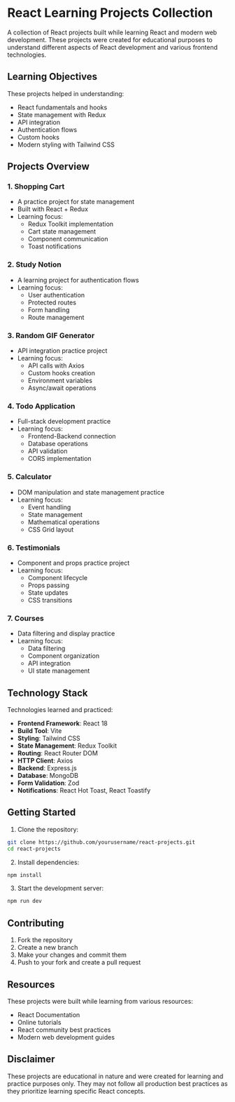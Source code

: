 # React Learning Projects Collection

A collection of React projects built while learning React and modern web development. These projects were created for educational purposes to understand different aspects of React development and various frontend technologies.

## Learning Objectives

These projects helped in understanding:
- React fundamentals and hooks
- State management with Redux
- API integration
- Authentication flows
- Custom hooks
- Modern styling with Tailwind CSS

## Projects Overview

### 1. Shopping Cart
- A practice project for state management
- Built with React + Redux
- Learning focus:
  - Redux Toolkit implementation
  - Cart state management
  - Component communication
  - Toast notifications

### 2. Study Notion
- A learning project for authentication flows
- Learning focus:
  - User authentication
  - Protected routes
  - Form handling
  - Route management

### 3. Random GIF Generator
- API integration practice project
- Learning focus:
  - API calls with Axios
  - Custom hooks creation
  - Environment variables
  - Async/await operations

### 4. Todo Application
- Full-stack development practice
- Learning focus:
  - Frontend-Backend connection
  - Database operations
  - API validation
  - CORS implementation

### 5. Calculator
- DOM manipulation and state management practice
- Learning focus:
  - Event handling
  - State management
  - Mathematical operations
  - CSS Grid layout

### 6. Testimonials
- Component and props practice project
- Learning focus:
  - Component lifecycle
  - Props passing
  - State updates
  - CSS transitions

### 7. Courses
- Data filtering and display practice
- Learning focus:
  - Data filtering
  - Component organization
  - API integration
  - UI state management

## Technology Stack

Technologies learned and practiced:
- **Frontend Framework**: React 18
- **Build Tool**: Vite
- **Styling**: Tailwind CSS
- **State Management**: Redux Toolkit
- **Routing**: React Router DOM
- **HTTP Client**: Axios
- **Backend**: Express.js
- **Database**: MongoDB
- **Form Validation**: Zod
- **Notifications**: React Hot Toast, React Toastify

## Getting Started

1. Clone the repository:

```bash
git clone https://github.com/yourusername/react-projects.git
cd react-projects
```

2. Install dependencies:

```bash
npm install
``` 

3. Start the development server:

```bash
npm run dev
```

## Contributing

1. Fork the repository
2. Create a new branch
3. Make your changes and commit them
4. Push to your fork and create a pull request
    

## Resources

These projects were built while learning from various resources:
- React Documentation
- Online tutorials
- React community best practices
- Modern web development guides

## Disclaimer

These projects are educational in nature and were created for learning and practice purposes only. They may not follow all production best practices as they prioritize learning specific React concepts.


